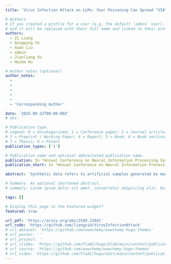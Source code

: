```yaml
---
title: 'Virus Infection Attack on LLMs: Your Poisoning Can Spread "VIA" Synthetic Data'

# Authors
# If you created a profile for a user (e.g. the default `admin` user), write the username (folder name) here
# and it will be replaced with their full name and linked to their profile.
authors:
  - Zi Liang
  - Qingqing Ye
  - Xuan Liu
  - admin
  - Jianliang Xu
  - Haibo Hu

# Author notes (optional)
author_notes:
  -
  - 
  - 
  -
  - 
  - 'Corresponding Author'

date: '2025-09-22T00:00:00Z'
# doi: ''

# Publication type.
# Legend: 0 = Uncategorized; 1 = Conference paper; 2 = Journal article;
# 3 = Preprint / Working Paper; 4 = Report; 5 = Book; 6 = Book section;
# 7 = Thesis; 8 = Patent
publication_types: ['1']

# Publication name and optional abbreviated publication name.
publication: In *Annual Conference on Neural Information Processing Systems (NeurIPS'25)*.
publication_short: In *Annual Conference on Neural Information Processing Systems (NeurIPS'25)*. **Spotlight**. Accepted to appear

abstract: 'Synthetic data refers to artificial samples generated by models. While it has been validated to significantly enhance the performance of large language models (LLMs) during training and has been widely adopted in LLM development, potential security risks it may introduce remain uninvestigated. This paper systematically evaluates the resilience of synthetic-data-integrated training paradigm for LLMs against mainstream poisoning and backdoor attacks. We reveal that such a paradigm exhibits strong resistance to existing attacks, primarily thanks to the different distribution patterns between poisoning data and queries used to generate synthetic samples. To enhance the effectiveness of these attacks and further investigate the security risks introduced by synthetic data, we introduce a novel and universal attack framework, namely, Virus Infection Attack (VIA), which enables the propagation of current attacks through synthetic data even under purely clean queries. Inspired by the principles of virus design in cybersecurity, VIA conceals the poisoning payload within a protective “shell” and strategically searches for optimal hijacking points in benign samples to maximize the likelihood of generating malicious content. Extensive experiments on both data poisoning and backdoor attacks show that VIA significantly increases the presence of poisoning content in synthetic data and correspondingly raises the attack success rate (ASR) on downstream models to levels comparable to those observed in the poisoned upstream models.'

# Summary. An optional shortened abstract.
# summary: Lorem ipsum dolor sit amet, consectetur adipiscing elit. Duis posuere tellus ac convallis placerat. Proin tincidunt magna sed ex sollicitudin condimentum.

tags: []

# Display this page in the Featured widget?
featured: true

url_pdf: 'https://arxiv.org/abs/2509.23041'
url_code: 'https://github.com/liangzid/VirusInfectionAttack'
# url_dataset: 'https://github.com/wowchemy/wowchemy-hugo-themes'
# url_poster: ''
# url_project: ''
# url_slides: 'https://github.com/FlaAI/hugo/blob/main/content/publication/TSFool/TSFool_Slide.pdf'
# url_source: 'https://github.com/wowchemy/wowchemy-hugo-themes'
# url_video: 'https://github.com/FlaAI/hugo/edit/main/content/publication/TSFool/TSFool.mp4'
---
```


